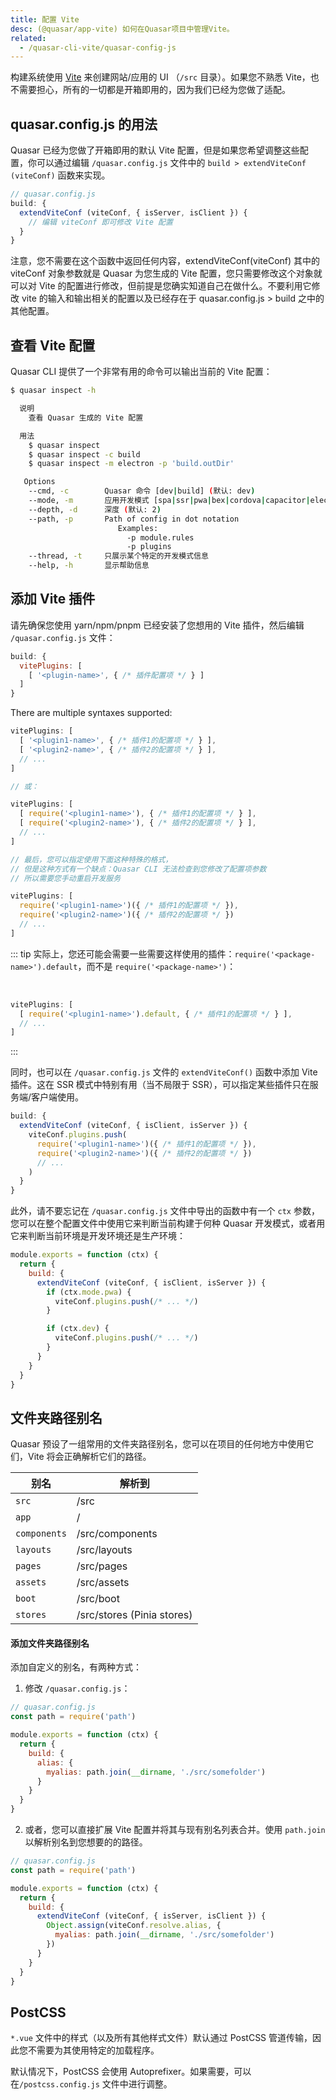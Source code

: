 ```yaml
---
title: 配置 Vite
desc: (@quasar/app-vite) 如何在Quasar项目中管理Vite。
related:
  - /quasar-cli-vite/quasar-config-js
---
```


构建系统使用 [Vite](https://vitejs.dev) 来创建网站/应用的 UI （`/src` 目录）。如果您不熟悉 Vite，也不需要担心，所有的一切都是开箱即用的，因为我们已经为您做了适配。

## quasar.config.js 的用法

Quasar 已经为您做了开箱即用的默认 Vite 配置，但是如果您希望调整这些配置，你可以通过编辑 `/quasar.config.js` 文件中的 `build > extendViteConf (viteConf)` 函数来实现。

```js
// quasar.config.js
build: {
  extendViteConf (viteConf, { isServer, isClient }) {
    // 编辑 viteConf 即可修改 Vite 配置
  }
}
```
注意，您不需要在这个函数中返回任何内容，extendViteConf(viteConf) 其中的 viteConf 对象参数就是 Quasar 为您生成的 Vite 配置，您只需要修改这个对象就可以对 Vite 的配置进行修改，但前提是您确实知道自己在做什么。不要利用它修改 vite 的输入和输出相关的配置以及已经存在于 quasar.config.js > build 之中的其他配置。

## 查看 Vite 配置

Quasar CLI 提供了一个非常有用的命令可以输出当前的 Vite 配置：

```bash
$ quasar inspect -h

  说明
    查看 Quasar 生成的 Vite 配置

  用法
    $ quasar inspect
    $ quasar inspect -c build
    $ quasar inspect -m electron -p 'build.outDir'

   Options
    --cmd, -c        Quasar 命令 [dev|build] (默认: dev)
    --mode, -m       应用开发模式 [spa|ssr|pwa|bex|cordova|capacitor|electron] (默认: spa)
    --depth, -d      深度 (默认: 2)
    --path, -p       Path of config in dot notation
                        Examples:
                          -p module.rules
                          -p plugins
    --thread, -t     只展示某个特定的开发模式信息
    --help, -h       显示帮助信息
```

## 添加 Vite 插件

请先确保您使用 yarn/npm/pnpm 已经安装了您想用的 Vite 插件，然后编辑  `/quasar.config.js` 文件：

```js
build: {
  vitePlugins: [
    [ '<plugin-name>', { /* 插件配置项 */ } ]
  ]
}
```

There are multiple syntaxes supported:

```js
vitePlugins: [
  [ '<plugin1-name>', { /* 插件1的配置项 */ } ],
  [ '<plugin2-name>', { /* 插件2的配置项 */ } ],
  // ...
]

// 或：

vitePlugins: [
  [ require('<plugin1-name>'), { /* 插件1的配置项 */ } ],
  [ require('<plugin2-name>'), { /* 插件2的配置项 */ } ],
  // ...
]

// 最后，您可以指定使用下面这种特殊的格式，
// 但是这种方式有一个缺点：Quasar CLI 无法检查到您修改了配置项参数
// 所以需要您手动重启开发服务

vitePlugins: [
  require('<plugin1-name>')({ /* 插件1的配置项 */ }),
  require('<plugin2-name>')({ /* 插件2的配置项 */ })
  // ...
]
```

::: tip
实际上，您还可能会需要一些需要这样使用的插件：`require('<package-name>').default`，而不是 `require('<package-name>')`：

<br>

```js
vitePlugins: [
  [ require('<plugin1-name>').default, { /* 插件1的配置项 */ } ],
  // ...
]
```
:::

同时，也可以在 `/quasar.config.js` 文件的 `extendViteConf()` 函数中添加 Vite 插件。这在 SSR 模式中特别有用（当不局限于 SSR），可以指定某些插件只在服务端/客户端使用。

```js
build: {
  extendViteConf (viteConf, { isClient, isServer }) {
    viteConf.plugins.push(
      require('<plugin1-name>')({ /* 插件1的配置项 */ }),
      require('<plugin2-name>')({ /* 插件2的配置项 */ })
      // ...
    )
  }
}
```
此外，请不要忘记在 `/quasar.config.js` 文件中导出的函数中有一个 `ctx` 参数，您可以在整个配置文件中使用它来判断当前构建于何种 Quasar 开发模式，或者用它来判断当前环境是开发环境还是生产环境：

```js
module.exports = function (ctx) {
  return {
    build: {
      extendViteConf (viteConf, { isClient, isServer }) {
        if (ctx.mode.pwa) {
          viteConf.plugins.push(/* ... */)
        }

        if (ctx.dev) {
          viteConf.plugins.push(/* ... */)
        }
      }
    }
  }
}
```

## 文件夹路径别名
Quasar 预设了一组常用的文件夹路径别名，您可以在项目的任何地方中使用它们，Vite 将会正确解析它们的路径。

| 别名 | 解析到 |
| --- | --- |
| `src` | /src |
| `app` | / |
| `components` | /src/components |
| `layouts` | /src/layouts |
| `pages` | /src/pages |
| `assets` | /src/assets |
| `boot` | /src/boot |
| `stores` | /src/stores (Pinia stores) |

#### 添加文件夹路径别名

添加自定义的别名，有两种方式：

1. 修改 `/quasar.config.js`：

```js
// quasar.config.js
const path = require('path')

module.exports = function (ctx) {
  return {
    build: {
      alias: {
        myalias: path.join(__dirname, './src/somefolder')
      }
    }
  }
}
```

2. 或者，您可以直接扩展 Vite 配置并将其与现有别名列表合并。使用 `path.join` 以解析别名到您想要的的路径。


```js
// quasar.config.js
const path = require('path')

module.exports = function (ctx) {
  return {
    build: {
      extendViteConf (viteConf, { isServer, isClient }) {
        Object.assign(viteConf.resolve.alias, {
          myalias: path.join(__dirname, './src/somefolder')
        })
      }
    }
  }
}
```

## PostCSS

`*.vue` 文件中的样式（以及所有其他样式文件）默认通过 PostCSS 管道传输，因此您不需要为其使用特定的加载程序。

默认情况下，PostCSS 会使用 Autoprefixer。如果需要，可以在`/postcss.config.js` 文件中进行调整。
